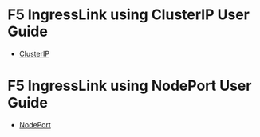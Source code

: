 # F5 IngressLink using ClusterIP User Guide

* [ClusterIP](https://github.com/mdditt2000/k8s-bigip-ctlr/blob/main/user_guides/ingresslink/clusterip/README.md)

# F5 IngressLink using NodePort User Guide

* [NodePort](https://github.com/mdditt2000/k8s-bigip-ctlr/blob/main/user_guides/ingresslink/nodeport/README.md)